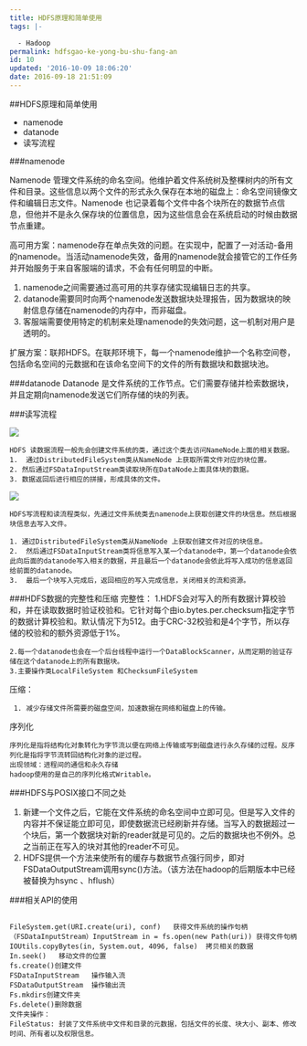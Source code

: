 ```yaml
---
title: HDFS原理和简单使用
tags: |-

  - Hadoop
permalink: hdfsgao-ke-yong-bu-shu-fang-an
id: 10
updated: '2016-10-09 18:06:20'
date: 2016-09-18 21:51:09
---
```


##HDFS原理和简单使用
* namenode
* datanode
* 读写流程

###namenode

Namenode 管理文件系统的命名空间。他维护着文件系统树及整棵树内的所有文件和目录。这些信息以两个文件的形式永久保存在本地的磁盘上：命名空间镜像文件和编辑日志文件。Namenode 也记录着每个文件中各个块所在的数据节点信息，但他并不是永久保存块的位置信息，因为这些信息会在系统启动的时候由数据节点重建。

高可用方案：namenode存在单点失效的问题。在实现中，配置了一对活动-备用的namenode。当活动namenode失效，备用的namenode就会接管它的工作任务并开始服务于来自客服端的请求，不会有任何明显的中断。

1.	namenode之间需要通过高可用的共享存储实现编辑日志的共享。
2.	datanode需要同时向两个namenode发送数据块处理报告，因为数据块的映射信息存储在namenode的内存中，而非磁盘。
3.	客服端需要使用特定的机制来处理namenode的失效问题，这一机制对用户是透明的。

扩展方案：联邦HDFS。在联邦环境下，每一个namenode维护一个名称空间卷，包括命名空间的元数据和在该命名空间下的文件的所有数据块和数据块池。

###datanode
Datanode 是文件系统的工作节点。它们需要存储并检索数据块，并且定期向namenode发送它们所存储的块的列表。

###读写流程

![](/uploads/2016/10/hdfs--1.png)

    HDFS 读数据流程一般先会创建文件系统的类，通过这个类去访问NameNode上面的相关数据。
    1.  通过DistributedFileSystem类从NameNode 上获取所需文件对应的块位置。
    2. 然后通过FSDataInputStream类读取块所在DataNode上面具体块的数据。
    3. 数据返回后进行相应的拼接，形成具体的文件。


![](/uploads/2016/10/hdfs--2.png)

    HDFS写流程和读流程类似，先通过文件系统类去namenode上获取创建文件的块信息。然后根据块信息去写入文件。

    1. 通过DistributedFileSystem类从NameNode 上获取创建文件对应的块信息。
    2.  然后通过FSDataInputStream类将信息写入某一个datanode中，第一个datanode会依此向后面的datanode写入相关的数据，并且最后一个datanode会依此将写入成功的信息返回给前面的datanode。
    3.  最后一个块写入完成后，返回相应的写入完成信息，关闭相关的流和资源。



###HDFS数据的完整性和压缩
完整性：
    1.HDFS会对写入的所有数据计算校验和，并在读取数据时验证校验和。它针对每个由io.bytes.per.checksum指定字节的数据计算校验和。默认情况下为512。由于CRC-32校验和是4个字节，所以存储的校验和的额外资源低于1%。

    2.每一个datanode也会在一个后台线程中运行一个DataBlockScanner，从而定期的验证存储在这个datanode上的所有数据块。
    3.主要操作类LocalFileSystem 和ChecksumFileSystem

压缩：

     1.	减少存储文件所需要的磁盘空间，加速数据在网络和磁盘上的传输。


序列化

    序列化是指将结构化对象转化为字节流以便在网络上传输或写到磁盘进行永久存储的过程。反序列化是指将字节流转回结构化对象的逆过程。
    出现领域：进程间的通信和永久存储
    hadoop使用的是自己的序列化格式Writable。


###HDFS与POSIX接口不同之处

1.   新建一个文件之后，它能在文件系统的命名空间中立即可见。但是写入文件的内容并不保证能立即可见，即使数据流已经刷新并存储。当写入的数据超过一个块后，第一个数据块对新的reader就是可见的。之后的数据块也不例外。总之当前正在写入的块对其他的reader不可见。
2.   HDFS提供一个方法来使所有的缓存与数据节点强行同步，即对FSDataOutputStream调用sync()方法。（该方法在hadoop的后期版本中已经被替换为hsync 、hflush）


###相关API的使用

```

FileSystem.get(URI.create(uri), conf)   获得文件系统的操作句柄
（FSDataInputStream）InputStream in = fs.open(new Path(uri)) 获得文件句柄
IOUtils.copyBytes(in, System.out, 4096, false)  拷贝相关的数据
In.seek()   移动文件的位置
fs.create()创建文件
FSDataInputStream   操作输入流
FSDataOutputStream	操作输出流
Fs.mkdirs创建文件夹
Fs.delete()删除数据
文件夹操作：
FileStatus: 封装了文件系统中文件和目录的元数据，包括文件的长度、块大小、副本、修改时间、所有者以及权限信息。

```




